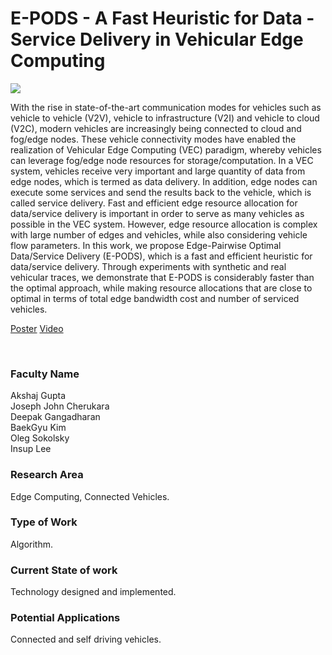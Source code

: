 # E-PODS - A Fast Heuristic for Data - Service Delivery in Vehicular Edge Computing

![](https://i.imgur.com/NBQ6nG2.png)

With the rise in state-of-the-art communication modes for vehicles such as vehicle to vehicle (V2V), vehicle to infrastructure (V2I) and vehicle to cloud (V2C), modern vehicles are increasingly being connected to cloud and fog/edge nodes. These vehicle connectivity modes have enabled the realization of Vehicular Edge Computing (VEC) paradigm, whereby vehicles can leverage fog/edge node resources for storage/computation. In a VEC system, vehicles receive very important and large quantity of data from edge nodes, which is termed as data delivery. In addition, edge nodes can execute some services and send the results back to the vehicle, which is called service delivery. Fast and efficient edge resource allocation for data/service delivery is important in order to serve as many vehicles as possible in the VEC system. However, edge resource allocation is complex with large number of edges and vehicles, while also considering vehicle flow parameters. In this work, we propose Edge-Pairwise Optimal Data/Service Delivery (E-PODS), which is a fast and efficient heuristic for data/service delivery. Through experiments with synthetic and real vehicular traces, we demonstrate that E-PODS is considerably faster than the optimal approach, while making resource allocations that are close to optimal in terms of total edge bandwidth cost and number of serviced vehicles.

[Poster](07.%20E-PODS%20-%20A%20Fast%20Heuristic%20for%20Data%20-%20Service%20Delivery%20in%20Vehicular%20Edge%20Computing.pdf)
[Video](https://youtu.be/7l17-py2N7U)

<br>


### Faculty Name

Akshaj Gupta<br>
Joseph John Cherukara<br>
Deepak Gangadharan<br>
BaekGyu Kim<br>
Oleg Sokolsky<br>
Insup Lee


### Research Area

Edge Computing, Connected Vehicles.


### Type of Work

Algorithm.


### Current State of work

Technology designed and implemented.


### Potential Applications

Connected and self driving vehicles.
